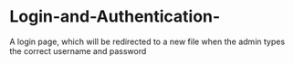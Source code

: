 # Login-and-Authentication-
A login page, which will be redirected to a new file when the admin types the correct username and password 
